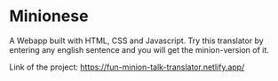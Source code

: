 # Minionese

A Webapp built with HTML, CSS and Javascript. Try this translator by entering any english sentence and you will get the minion-version of it.

Link of the project: https://fun-minion-talk-translator.netlify.app/
